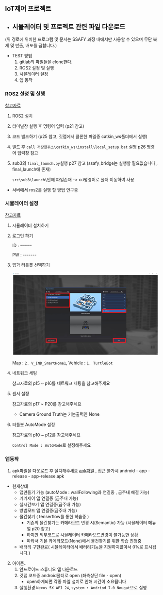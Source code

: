 ## IoT제어 프로젝트

* 시뮬레이터 및 프로젝트 관련 파일 다운로드
  - 

(위 경로에 위치한 프로그램 및 문서는 SSAFY 과정 내에서만 사용할 수 있으며 무단 복제 및 반출, 배포를 금합니다.)



- TEST 방법
  1. gitlab의 파일들을 clone한다.
  2. ROS2 설정 및 실행
  3. 시뮬레이터 설정
  4. 앱 동작



### ROS2 설정 및 실행

[참고자료](https://lab.ssafy.com/s05-iot-ctrl/S05P21D201/-/blob/master/README/SSAFY%20%EC%8B%9C%EB%AE%AC%EB%A0%88%EC%9D%B4%ED%84%B0%20%EB%A9%94%EB%89%B4%EC%96%BCv5.pdf)

1. ROS2 설치

2. 터미널창 실행 후 명령어 입력 (p21 참고)

3. 코드 빌드하기 (p25 참고, 깃랩에서 클론한 파일중 catkin_ws폴더에서 실행)

4. 빌드 후 `call 저장한주소\catkin_ws\install\local_setup.bat` 실행 p26 명령어 입력창 참고

5. sub3의 `final_launch.py`실행 p27 참고 (ssafy_bridge는 실행할 필요없습니다 , final_launch에 존재)

   `src\sub3\launch\`안에 파일존재 -> cd명령어로 폴더 이동하여 사용



- 서버에서 ros2를 실행 할 방법 연구중



### 시뮬레이터 설정

[참고자료](https://lab.ssafy.com/s05-iot-ctrl/S05P21D201/-/blob/master/README/%EA%B0%9C%EB%B0%9C%ED%99%98%EA%B2%BD%20%EA%B5%AC%EC%B6%95%20%EB%A9%94%EB%89%B4%EC%96%BCv5.pdf)

1. 시뮬레이터 설치하기

2. 로그인 하기

   ID : ------

   PW : -------

3. 맵과 터틀봇 선택하기

   ![image-20211004195650793](README.assets/image-20211004195650793.png)

   Map : `2. V_IND_SmartHome1`, Vehicle : `1. TurtleBot`

4. 네트워크 세팅

   참고자료의 p15 ~ p16를 네트워크 세팅을 참고해주세요



5. 센서 설정

   참고자료의 p17 ~ P20를 참고해주세요

   - Camera Ground Truth는 기본출력인 None



6. 터틀봇 AutoMode 설정

   참고자료의 p10 ~ p12를 참고해주세요

   `Control Mode : AutoMode`로 설정해주세요



### 앱동작

1. apk파일을 다운로드 후 설치해주세요 [apk파일](https://lab.ssafy.com/s05-iot-ctrl/S05P21D201/-/blob/master/android/app/release/app-release.apk) , 접근 불가시 android - app - release - app-release.apk

- 현재상태 
  - 맵만들기 가능 (autoMode : wallFollowing과 연결중 , 금주내 해결 가능)
  - 기기제어 앱 연결중 (금주내 가능)
  - 실시간보기 앱 연결중(금주내 가능)
  - 방범모드 앱 연결중(금주내 가능)
  - 물건찾기 ( tenserflow를 통한 학습중 )
    - 기존의 물건찾기는 카메라모드 변경 시(Semantic) 가능 (시뮬레이터 메뉴얼 p20 참고)
    - 하지만 외부코드로 시뮬레이터 카메라모드변경이 불가능한 상황
    - 따라서 기본 카메라모드(None)에서 물건찾기를 위한 학습 진행중
  - 배터리 구현완료( 시뮬레이터에서 배터리기능을 지원하지않아서 0%로 표시됩니다.)



2. 아이폰..
   1. 안드로이드 스튜디오 앱 다운로드
   2. 깃랩 코드중 android폴더로 open (좌측상단 file - open)
      - open하게되면 각종 파일 설치로 인해 시간이 소요됩니다
   3. 실행환경 `Nexus 5X API 24`, `system : Andriod 7.0 Nougat`으로 실행

